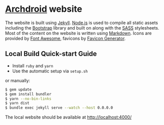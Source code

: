 # [Archdroid] website

The website is built using [Jekyll]. [Node.js] is used to compile
all static assets including the [Bootstrap] library and built on
along with the [SASS] stylesheets. Most of the content on the website is
written using [Markdown].
Icons are provided by [Font Awesome], favicons by [Favicon Generator].

[Bootstrap]: http://getbootstrap.com/
[Favicon Generator]: https://realfavicongenerator.net/
[Font Awesome]: http://fontawesome.io/
[Jekyll]: http://jekyllrb.com/
[Archdroid]: https://archdroid-org.github.io/
[Markdown]: https://daringfireball.net/projects/markdown/
[Node.js]: http://nodejs.org/
[SASS]: https://sass-lang.com/

## Local Build Quick-start Guide

- Install `ruby` and `yarn`
- Use the automatic setup via `setup.sh`

or manually:

```sh
$ gem update
$ gem install bundler
$ yarn --no-bin-links
$ yarn dist
$ bundle exec jekyll serve --watch --host 0.0.0.0
```

The local website should be available at <http://localhost:4000/>
